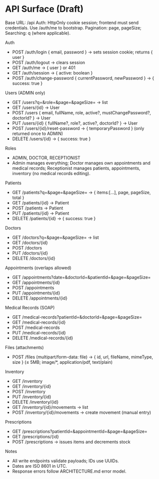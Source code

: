 # API Surface (Draft)

Base URL: /api
Auth: HttpOnly cookie session; frontend must send credentials. Use /auth/me to bootstrap.
Pagination: page, pageSize; Searching: q (where applicable).

Auth
- POST /auth/login { email, password } → sets session cookie; returns { user }
- POST /auth/logout → clears session
- GET /auth/me → { user } or 401
- GET /auth/session → { active: boolean }
- POST /auth/change-password { currentPassword, newPassword } → { success: true }

Users (ADMIN only)
- GET /users?q=&role=&page=&pageSize= → list
- GET /users/{id} → User
- POST /users { email, fullName, role, active?, mustChangePassword?, doctorId? } → User
- PUT /users/{id} { fullName?, role?, active?, doctorId? } → User
- POST /users/{id}/reset-password → { temporaryPassword } (only returned once to ADMIN)
- DELETE /users/{id} → { success: true }

Roles
- ADMIN, DOCTOR, RECEPTIONIST
- Admin manages everything; Doctor manages own appointments and medical records; Receptionist manages patients, appointments, inventory (no medical records editing).

Patients
- GET /patients?q=&page=&pageSize= → { items:[...], page, pageSize, total }
- GET /patients/{id} → Patient
- POST /patients → Patient
- PUT /patients/{id} → Patient
- DELETE /patients/{id} → { success: true }

Doctors
- GET /doctors?q=&page=&pageSize= → list
- GET /doctors/{id}
- POST /doctors
- PUT /doctors/{id}
- DELETE /doctors/{id}

Appointments (overlaps allowed)
- GET /appointments?date=&doctorId=&patientId=&page=&pageSize=
- GET /appointments/{id}
- POST /appointments
- PUT /appointments/{id}
- DELETE /appointments/{id}

Medical Records (SOAP)
- GET /medical-records?patientId=&doctorId=&page=&pageSize=
- GET /medical-records/{id}
- POST /medical-records
- PUT /medical-records/{id}
- DELETE /medical-records/{id}

Files (attachments)
- POST /files (multipart/form-data: file) → { id, url, fileName, mimeType, size } (≤ 5MB; image/*, application/pdf, text/plain)

Inventory
- GET /inventory
- GET /inventory/{id}
- POST /inventory
- PUT /inventory/{id}
- DELETE /inventory/{id}
- GET /inventory/{id}/movements → list
- POST /inventory/{id}/movements → create movement (manual entry)

Prescriptions
- GET /prescriptions?patientId=&appointmentId=&page=&pageSize=
- GET /prescriptions/{id}
- POST /prescriptions → issues items and decrements stock

Notes
- All write endpoints validate payloads; IDs use UUIDs.
- Dates are ISO 8601 in UTC.
- Response errors follow ARCHITECTURE.md error model.
